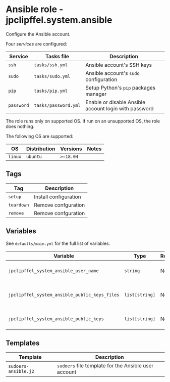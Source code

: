# Ansible role - jpclipffel.system.ansible

Configure the Ansible account.

Four _services_ are configured:

| Service    | Tasks file           | Description                                           |
|------------|----------------------|-------------------------------------------------------|
| `ssh`      | `tasks/ssh.yml`      | Ansible account's SSH keys                            |
| `sudo`     | `tasks/sudo.yml`     | Ansible account's `sudo` configuration                |
| `pip`      | `tasks/pip.yml`      | Setup Python's `pip` packages manager                 |
| `password` | `tasks/password.yml` | Enable or disable Ansible account login with password |

The role runs only on supported OS. If run on an unsupported OS, the role
does nothing.

The following OS are supported:

| OS      | Distribution | Versions  | Notes |
|---------|--------------|-----------|-------|
| `linux` | `ubuntu`     | `>=18.04` |       |

## Tags

| Tag        | Description           |
|------------|-----------------------|
| `setup`    | Install configuration |
| `teardown` | Remove confguration   |
| `remove`   | Remove confguration   |

## Variables

See `defaults/main.yml` for the full list of variables.

| Variable                                      | Type           | Required | Defaut               | Description                       |
|-----------------------------------------------|----------------|----------|----------------------|-----------------------------------|
| `jpclipffel_system_ansible_user_name`         | `string`       | No       | `{{ ansible_user }}` | Ansible account name              |
| `jpclipffel_system_ansible_public_keys_files` | `list[string]` | No       | _Empty list_         | Ansible account public keys files |
| `jpclipffel_system_ansible_public_keys`       | `list[string]` | No       | _Empty list_         | Ansible account public keys       |

## Templates

| Template             | Description                                          |
|----------------------|------------------------------------------------------|
| `sudoers-ansible.j2` | `sudoers` file template for the Ansible user account |
